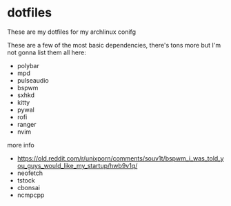 # dotfiles
These are my dotfiles for my archlinux conifg

These are a few of the most basic dependencies, there's tons more but I'm not gonna list them all here:
- polybar
- mpd
- pulseaudio
- bspwm
- sxhkd
- kitty
- pywal
- rofi
- ranger
- nvim

more info
- https://old.reddit.com/r/unixporn/comments/souv1t/bspwm_i_was_told_you_guys_would_like_my_startup/hwb9v1q/
- neofetch
- tstock
- cbonsai
- ncmpcpp
